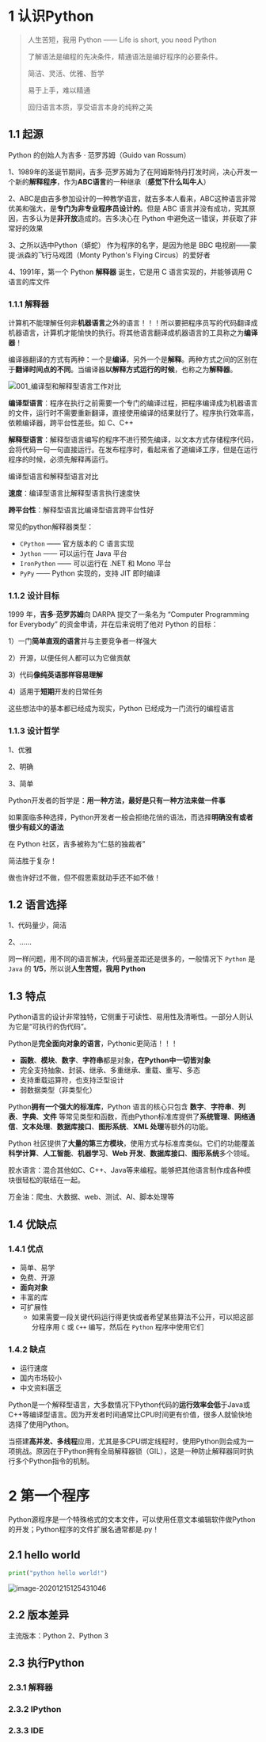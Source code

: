 # 1 认识Python

> 人生苦短，我用 Python —— Life is short, you need Python
>
> 了解语法是编程的先决条件，精通语法是编好程序的必要条件。
>
> 简洁、灵活、优雅、哲学
>
> 易于上手，难以精通
>
> 回归语言本质，享受语言本身的纯粹之美

## 1.1 起源

Python 的创始人为吉多 · 范罗苏姆（Guido van Rossum）

1、1989年的圣诞节期间，吉多·范罗苏姆为了在阿姆斯特丹打发时间，决心开发一个新的**解释程序**，作为**ABC语言**的一种继承（**感觉下什么叫牛人**）

2、ABC是由吉多参加设计的一种教学语言，就吉多本人看来，ABC这种语言非常优美和强大，是**专门为非专业程序员设计的**。但是 ABC 语言并没有成功，究其原因，吉多认为是**非开放**造成的。吉多决心在 Python 中避免这一错误，并获取了非常好的效果

3、之所以选中Python（蟒蛇） 作为程序的名字，是因为他是 BBC 电视剧——蒙提·派森的飞行马戏团（Monty Python's Flying Circus）的爱好者

4、1991年，第一个 Python **解释器** 诞生，它是用 C 语言实现的，并能够调用 C 语言的库文件

### 1.1.1 解释器

计算机不能理解任何非**机器语言**之外的语言！！！所以要把程序员写的代码翻译成机器语言，计算机才能愉快的执行。将其他语言翻译成机器语言的工具称之为**编译器**！

编译器翻译的方式有两种：一个是**编译**，另外一个是**解释**。两种方式之间的区别在于**翻译时间点的不同**。当编译器**以解释方式运行的时候**，也称之为**解释器**。

![001_编译型和解释型语言工作对比](../../插图/001_编译型和解释型语言工作对比.png)

**编译型语言**：程序在执行之前需要一个专门的编译过程，把程序编译成为机器语言的文件，运行时不需要重新翻译，直接使用编译的结果就行了。程序执行效率高，依赖编译器，跨平台性差些。如 C、C++

**解释型语言**：解释型语言编写的程序不进行预先编译，以文本方式存储程序代码，会将代码一句一句直接运行。在发布程序时，看起来省了道编译工序，但是在运行程序的时候，必须先解释再运行。

编译型语言和解释型语言对比

**速度**：编译型语言比解释型语言执行速度快

**跨平台性**：解释型语言比编译型语言跨平台性好

常见的python解释器类型：

* `CPython` —— 官方版本的 C 语言实现
* `Jython` —— 可以运行在 Java 平台
* `IronPython` —— 可以运行在 .NET 和 Mono 平台
* `PyPy` —— Python 实现的，支持 JIT 即时编译

### 1.1.2 设计目标

1999 年，**吉多·范罗苏姆**向 DARPA 提交了一条名为 “Computer Programming for Everybody” 的资金申请，并在后来说明了他对 Python 的目标：

1）一门**简单直观的语言**并与主要竞争者一样强大

2）开源，以便任何人都可以为它做贡献

3）代码**像纯英语那样容易理解**

4）适用于**短期**开发的日常任务

这些想法中的基本都已经成为现实，Python 已经成为一门流行的编程语言

### 1.1.3 设计哲学

1、优雅

2、明确

3、简单

Python开发者的哲学是：**用一种方法，最好是只有一种方法来做一件事**

如果面临多种选择，Python开发者一般会拒绝花俏的语法，而选择**明确没有或者很少有歧义的语法**

在 Python 社区，吉多被称为“仁慈的独裁者”

简洁胜于复杂！

做也许好过不做，但不假思索就动手还不如不做！

## 1.2 语言选择

1、代码量少，简洁

2、……

同一样问题，用不同的语言解决，代码量差距还是很多的，一般情况下 `Python` 是 `Java` 的 **1/5**，所以说**人生苦短，我用 Python**

## 1.3 特点

Python语言的设计非常独特，它侧重于可读性、易用性及清晰性。一部分人则认为它是“可执行的伪代码”。

Python是**完全面向对象的语言**，Pythonic更简洁！！！

* **函数**、**模块**、**数字**、**字符串**都是对象，**在Python中一切皆对象**
* 完全支持抽象、封装、继承、多重继承、重载、重写、多态
* 支持重载运算符，也支持泛型设计
* 弱数据类型（非类型化）

Python**拥有一个强大的标准库**，Python 语言的核心只包含 **数字**、**字符串**、**列表**、**字典**、**文件** 等常见类型和函数，而由Python标准库提供了**系统管理**、**网络通信**、**文本处理**、**数据库接口**、**图形系统**、**XML 处理**等额外的功能。

Python 社区提供了**大量的第三方模块**，使用方式与标准库类似。它们的功能覆盖**科学计算**、**人工智能**、**机器学习**、**Web 开发**、**数据库接口**、**图形系统**多个领域。

胶水语言：混合其他如C、C++、Java等来编程。能够把其他语言制作成各种模块很轻松的联结在一起。

万金油：爬虫、大数据、web、测试、AI、脚本处理等

## 1.4 优缺点

### 1.4.1 优点

* 简单、易学
* 免费、开源
* **面向对象**
* 丰富的库
* 可扩展性
  * 如果需要一段关键代码运行得更快或者希望某些算法不公开，可以把这部分程序用 `C` 或 `C++` 编写，然后在 `Python` 程序中使用它们

### 1.4.2 缺点

* 运行速度
* 国内市场较小
* 中文资料匮乏

Python是一个解释型语言，大多数情况下Python代码的**运行效率会低**于Java或C++等编译型语言。因为开发者时间通常比CPU时间更有价值，很多人就愉快地选择了使用Python。

当搭建**高并发、多线程**应用，尤其是多CPU绑定线程时，使用Python则会成为一项挑战。原因在于Python拥有全局解释器锁（GIL），这是一种防止解释器同时执行多个Python指令的机制。

# 2 第一个程序

Python源程序是一个特殊格式的文本文件，可以使用任意文本编辑软件做Python的开发；Python程序的文件扩展名通常都是.py！

## 2.1 hello world

```python
print("python hello world!")
```

![image-20201215125431046](../../插图/image-20201215125431046.png)

## 2.2 版本差异

主流版本：Python 2、Python 3

## 2.3 执行Python

### 2.3.1 解释器



### 2.3.2 IPython



### 2.3.3 IDE